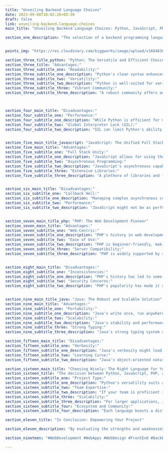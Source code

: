 ```yaml
---
title: "Unveiling Backend Language Choices"
date: 2023-09-08T16:02:26+05:30
draft: false
link: unveiling-backend-language-choices
main_title: "Unveiling Backend Language Choices: Python, JavaScript, PHP, or Java?"

section_one_description: "The selection of a backend programming language is a pivotal choice in web development. This article delves into the advantages and disadvantages of four prominent options: Python, JavaScript, PHP, and Java. By understanding their unique features, developers can make informed decisions that align with their project's goals."


points_img: "https://res.cloudinary.com/biggworks/image/upload/v1684838348/Group_11544_lwrsg0.png"

section_three_title_python: "Python: The Versatile and Efficient Choice"
section_three_title: "Advantages:"
section_three_subtitle_one: "Readability:"
section_three_subtitle_one_description: "Python's clean syntax enhances code readability and reduces development time."
section_three_subtitle_two: "Versatility:"
section_three_subtitle_two_description: "Python is well-suited for various applications, from web development to data analysis."
section_three_subtitle_three: "Vibrant Community:"
section_three_subtitle_three_description: "A robust community offers ample resources, libraries, and frameworks."



section_four_main_title: "Disadvantages:"
section_four_subtitle_one: "Performance:"
section_four_subtitle_one_description: "While Python is efficient for most tasks, it might not be the best choice for highly performance-sensitive applications."
section_four_subtitle_two: "Global Interpreter Lock (GIL):"
section_four_subtitle_two_description: "GIL can limit Python's ability to fully utilize multi-core processors."


section_five_main_title_javascript: "JavaScript: The Unified Full Stack Solution"
section_five_main_title: "Advantages:"
section_five_subtitle_one: "Full Stack Unity:"
section_five_subtitle_one_description: "JavaScript allows for using the same language on both frontend and backend (Node.js), streamlining development."
section_five_subtitle_two: "Asynchronous Programming:"
section_five_subtitle_two_description: "JavaScript's asynchronous capabilities enhance real-time interactivity."
section_five_subtitle_three: "Extensive Libraries:"
section_five_subtitle_three_description: "A plethora of libraries and frameworks (Express.js, Nest.js) expedite backend development."


section_six_main_title: "Disadvantages:"
section_six_subtitle_one: "Callback Hell:"
section_six_subtitle_one_description: "Managing complex asynchronous code might lead to callback hell."
section_six_subtitle_two: "Performance:"
section_six_subtitle_two_description: "JavaScript might not be as performant as other languages for certain tasks."


section_seven_main_title_php: "PHP: The Web Development Pioneer"
section_seven_main_title: "Advantages:"
section_seven_subtitle_one: "Web-Centric:"
section_seven_subtitle_one_description: "PHP's history in web development has led to a strong ecosystem tailored to web projects."
section_seven_subtitle_two: "Ease of Use:"
section_seven_subtitle_two_description: "PHP is beginner-friendly, making it an ideal choice for rapid development."
section_seven_subtitle_three: "Server Compatibility:"
section_seven_subtitle_three_description: "PHP is widely supported by various web servers."


section_eight_main_title: "Disadvantages:"
section_eight_subtitle_one: "Inconsistencies:"
section_eight_subtitle_one_description: "PHP's history has led to some inconsistencies and a lack of standardization."
section_eight_subtitle_two: "Security Concerns:"
section_eight_subtitle_two_description: "PHP's popularity has made it a target for security vulnerabilities."


section_nine_main_title_java: "Java: The Robust and Scalable Solution"
section_nine_main_title: "Advantages:"
section_nine_subtitle_one: "Portability:"
section_nine_subtitle_one_description: "Java's write once, run anywhere philosophy ensures compatibility across platforms."
section_nine_subtitle_two: "Scalability:"
section_nine_subtitle_two_description: "Java's stability and performance make it suitable for large-scale applications."
section_nine_subtitle_three: "Strong Typing:"
section_nine_subtitle_three_description: "Java's strong typing system aids in catching errors during development."

section_fifteen_main_title: "Disadvantages:"
section_fifteen_subtitle_one: "Verbosity:"
section_fifteen_subtitle_one_description: "Java's verbosity might lead to longer code compared to other languages."
section_fifteen_subtitle_two: "Learning Curve:"
section_fifteen_subtitle_two_description: "Java's object-oriented nature might require a learning curve for newcomers."

section_sixteen_main_title: "Choosing Wisely: The Right Language for Your Project"
section_sixteen_title: "The decision between Python, JavaScript, PHP, and Java hinges on your project's complexity, your team's expertise, and your desired development speed. Consider these factors:"   
section_sixteen_subtitle_one: "Project Type:"
section_sixteen_subtitle_one_description: "Python's versatility suits a wide range of applications, while JavaScript's full stack capabilities might be advantageous for certain projects."
section_sixteen_subtitle_two: "Team Expertise:"
section_sixteen_subtitle_two_description: "If your team is proficient in a particular language, it might streamline development."
section_sixteen_subtitle_three: "Scalability:"
section_sixteen_subtitle_three_description: "For larger applications, Java's performance and scalability might stand out."
section_sixteen_subtitle_four: "Ecosystem and Community:"
section_sixteen_subtitle_four_description: "Each language boasts a distinct ecosystem; choose one that aligns with your project's requirements."

section_eleven_title: "In Conclusion: Empowering Your Project"

section_eleven_description: "By evaluating the strengths and weaknesses of Python, JavaScript, PHP, and Java, developers can make an informed decision that aligns with their project's needs. The chosen backend language sets the foundation for a successful development journey, enabling the creation of robust, efficient, and scalable applications that meet user expectations and business objectives."

section_nineteen: "#WebDevelopment #WebApps #WebDesign #FrontEnd #BackEnd #Programming #Coding #SoftwareEngineering #UIUX #FullStack #JavaScript #HTML #CSS #ReactJS #NodeJS #PHP #Python #WebDeveloper #MERN #MEAN"

---
```


